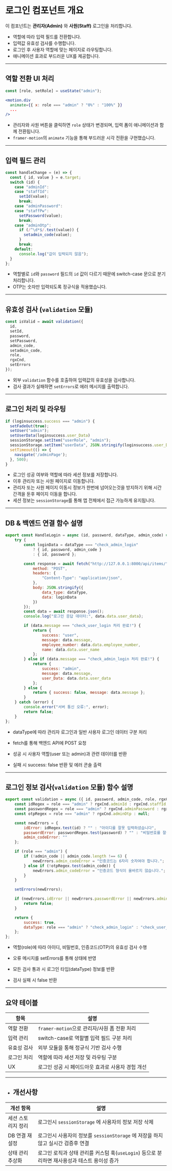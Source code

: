 # 로그인 컴포넌트 개요

이 컴포넌트는 **관리자(Admin)** 와 **사원(Staff)** 로그인을 처리합니다.

- 역할에 따라 입력 필드를 전환합니다.
- 입력값 유효성 검사를 수행합니다.
- 로그인 후 사용자 역할에 맞는 페이지로 라우팅합니다.
- 애니메이션 효과로 부드러운 UX를 제공합니다.

---

## 역할 전환 UI 처리

```jsx
const [role, setRole] = useState("admin");

<motion.div
  animate={{ x: role === "admin" ? "0%" : "100%" }}
  ...
/>
```

- 관리자와 사원 버튼을 클릭하면 `role` 상태가 변경되며, 입력 폼이 애니메이션과 함께 전환됩니다.
- `framer-motion`의 `animate` 기능을 통해 부드러운 시각 전환을 구현했습니다.

---

## 입력 필드 관리

```js
const handleChange = (e) => {
  const { id, value } = e.target;
  switch (id) {
    case "adminId":
    case "staffId":
      setId(value);
      break;
    case "adminPassword":
    case "staffPw":
      setPassword(value);
      break;
    case "adminOtp":
      if (/^\d*$/.test(value)) {
        setadmin_code(value);
      }
      break;
    default:
      console.log("값이 입력되지 않음");
  }
};
```

- 역할별로 `id`와 `password` 필드의 `id` 값이 다르기 때문에 switch-case 문으로 분기 처리합니다.
- OTP는 숫자만 입력되도록 정규식을 적용했습니다.

---

## 유효성 검사 (`validation` 모듈)

```js
const isValid = await validation({
  id,
  setId,
  password,
  setPassword,
  admin_code,
  setadmin_code,
  role,
  rgxCnd,
  setErrors
});

```

- 외부 `validation` 함수를 호출하여 입력값의 유효성을 검사합니다.
- 검사 결과가 실패하면 `setErrors`로 에러 메시지를 출력합니다.

---

## 로그인 처리 및 라우팅

```js
if (loginsuccess.success === "admin") {
  setFadeOut(true);
  setUser("admin");
  setUserData(loginsuccess.user_Data)
  sessionStorage.setItem("userRole", "admin");
  sessionStorage.setItem("userData", JSON.stringify(loginsuccess.user_Data));
  setTimeout(() => {
    navigate('/adminPage');
  }, 500);
}
```

- 로그인 성공 여부와 역할에 따라 세션 정보를 저장합니다.
- 이후 관리자 또는 사원 페이지로 이동합니다.
- 관리자 또는 사원 페이지 이동시 정보가 한번에 넘어오는것을 방지하기 위해 시간 간격을 둔후 페이지 이동을 합니다.
- 세션 정보는 `sessionStorage`를 통해 앱 전체에서 접근 가능하게 유지됩니다.

---

## DB & 백엔드 연결 함수 설명

```js
export const HandleLogin = async (id, password, dataType, admin_code) => {
    try {
        const loginData = dataType === "check_admin_login"
            ? { id, password, admin_code }
            : { id, password };

        const response = await fetch("http://127.0.0.1:8000/api/items/", {
            method: "POST",
            headers: {
                "Content-Type": "application/json",
            },
            body: JSON.stringify({
                data_type: dataType,
                data: loginData
            })
        });
        const data = await response.json();
        console.log("로그인 응답 데이터:", data.data.user_data);

        if (data.message === "check_user_login 처리 완료!") {
            return { 
                success: "user", 
                message: data.message, 
                employee_number: data.data.employee_number,  
                name: data.data.user_name  
            };
        } else if (data.message === "check_admin_login 처리 완료!") {
            return { 
                success: "admin", 
                message: data.message, 
                user_Data: data.data.user_data 
            };
        } else {
            return { success: false, message: data.message }; 
        }
    } catch (error) {
        console.error("서버 통신 오류:", error);
        return false;
    }
};
```
- dataType에 따라 관리자 로그인과 일반 사용자 로그인 데이터 구분 처리

- fetch를 통해 백엔드 API에 POST 요청

- 성공 시 사용자 역할(user 또는 admin)과 관련 데이터를 반환

- 실패 시 success: false 반환 및 에러 콘솔 출력

---

## 로그인 정보 검사(`validation` 모듈) 함수 설명

```js
export const validation = async ({ id, password, admin_code, role, rgxCnd, setErrors }) => {
    const idRegex = role === "admin" ? rgxCnd.adminId : rgxCnd.staffId;
    const passwordRegex = role === "admin" ? rgxCnd.adminPassword : rgxCnd.staffPw;
    const otpRegex = role === "admin" ? rgxCnd.adminOtp : null;

    const newErrors = {
        idError: idRegex.test(id) ? "" : "아이디를 잘못 입력하셨습니다",
        passwordError: passwordRegex.test(password) ? "" : "비밀번호를 잘못 입력하셨습니다",
        admin_codeError: ""
    };

    if (role === "admin") {
        if (!admin_code || admin_code.length !== 6) {
            newErrors.admin_codeError = "인증코드는 6자리 숫자여야 합니다.";
        } else if (!otpRegex.test(admin_code)) {
            newErrors.admin_codeError = "인증코드 형식이 올바르지 않습니다.";
        }
    }

    setErrors(newErrors);

    if (newErrors.idError || newErrors.passwordError || newErrors.admin_codeError) {
        return false;
    }

    return {
        success: true,
        dataType: role === "admin" ? "check_admin_login" : "check_user_login"
    };
};
```
- 역할(role)에 따라 아이디, 비밀번호, 인증코드(OTP)의 유효성 검사 수행

- 오류 메시지를 setErrors를 통해 상태에 반영

- 모든 검사 통과 시 로그인 타입(dataType) 정보를 반환

- 검사 실패 시 false 반환

---

## 요약 테이블

| 항목     | 설명                                        |
|----------|---------------------------------------------|
| 역할 전환 | `framer-motion`으로 관리자/사원 폼 전환 처리  |
| 입력 관리 | switch-case로 역할별 입력 필드 구분 처리      |
| 유효성 검사 | 외부 모듈을 통해 정규식 기반 검사 수행            |
| 로그인 처리 | 역할에 따라 세션 저장 및 라우팅 구분             |
| UX       | 로그인 성공 시 페이드아웃 효과로 사용자 경험 개선 |

---

- ##  개선사항

| 개선 항목                | 설명                                                      |
|------------------------|---------------------------------------------------------|
| 세션 스토리지 정리       | 로그인시 `sessionStorage` 에 사용자의 정보 저장 삭제|
| DB 연결 재설정           | 로그인시 사용자의 정보를  `sessionStorage` 에 저장을 하지않고 실시간 검증후 연결  |
| 상태 관리 추상화         | 로그인 로직과 상태 관리를 커스텀 훅(`useLogin`) 등으로 분리하면 재사용성과 테스트 용이성 증가 |

